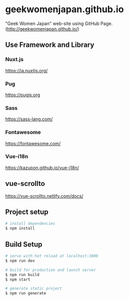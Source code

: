 # geekwomenjapan.github.io
"Geek Women Japan" web-site using GitHub Page.  
(http://geekwomenjapan.github.io/)

## Use Framework and Library

### Nuxt.js
https://ja.nuxtjs.org/

### Pug
https://pugjs.org

### Sass
https://sass-lang.com/

### Fontawesome
https://fontawesome.com/

### Vue-i18n
https://kazupon.github.io/vue-i18n/

## vue-scrollto
https://vue-scrollto.netlify.com/docs/


## Project setup

``` bash
# install dependencies
$ npm install

```

## Build Setup

``` bash
# serve with hot reload at localhost:3000
$ npm run dev

# build for production and launch server
$ npm run build
$ npm start

# generate static project
$ npm run generate
```
